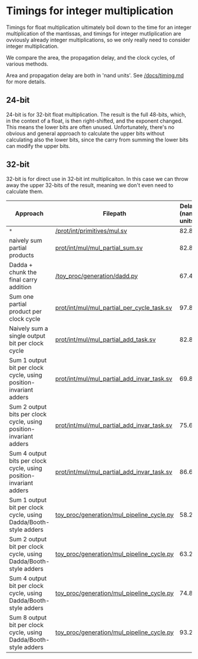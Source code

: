 # Timings for integer multiplication

Timings for float multiplication ultimately boil down to the time for an integer multiplication of the mantissas, and timings for integer mutliplication are ovviously already integer multiplications, so we only really need to consider integer multiplication.

We compare the area, the propagation delay, and the clock cycles, of various methods.

Area and propagation delay are both in 'nand units'. See [/docs/timing.md](/docs/timing.md) for more details.

## 24-bit

24-bit is for 32-bit float multiplication. The result is the full 48-bits, which, in the context of a float, is then right-shifted, and the exponent changed. This means the lower bits are often unused. Unfortunately, there's no obvious and general approach to calculate the upper bits without calculating also the lower bits, since the carry from summing the lower bits can modify the upper bits.

## 32-bit

32-bit is for direct use in 32-bit int multiplicaiton. In this case we can throw away the upper 32-bits of the result, meaning we don't even need to calculate them.

| Approach | Filepath | Delay (nand units) |Area (nand units) | Clock cycles |
|---------|-----------|---------------------|----------------|------------|
| `*` | [/prot/int/primitives/mul.sv](/prot/int/primitives/mul.sv) |  82.8 | 5370 | 1|
| naively sum partial products | [prot/int/mul/mul_partial_sum.sv](prot/int/mul/mul_partial_sum.sv) | 82.8 | 5372 | 1 |
| Dadda + chunk the final carry addition | [/toy_proc/generation/dadd.py](/toy_proc/generation/dadd.py) |  67.4 | 4960 | 1|
| Sum one partial product per clock cycle |  [prot/int/mul/mul_partial_per_cycle_task.sv](prot/int/mul/mul_partial_per_cycle_task.sv) | 97.8 | 2103 | 32 |
| Naively sum a single output bit per clock cycle | [prot/int/mul/mul_partial_add_task.sv](prot/int/mul/mul_partial_add_task.sv) | 82.8 |5372 | 32|
| Sum 1 output bit per clock cycle, using position-invariant adders | [prot/int/mul/mul_partial_add_invar_task.sv](prot/int/mul/mul_partial_add_invar_task.sv) | 69.8 | 908 | 32|
| Sum 2 output bits per clock cycle, using position-invariant adders | [prot/int/mul/mul_partial_add_invar_task.sv](prot/int/mul/mul_partial_add_invar_task.sv) |  75.6|1414|16|
| Sum 4 output bits per clock cycle, using position-invariant adders | [prot/int/mul/mul_partial_add_invar_task.sv](prot/int/mul/mul_partial_add_invar_task.sv) |  86.6|1970 | 8|
| Sum 1 output bit per clock cycle, using Dadda/Booth-style adders | [toy_proc/generation/mul_pipeline_cycle.py](toy_proc/generation/mul_pipeline_cycle.py) | 58.2 | 863 | 32 |
| Sum 2 output bit per clock cycle, using Dadda/Booth-style adders | [toy_proc/generation/mul_pipeline_cycle.py](toy_proc/generation/mul_pipeline_cycle.py) | 63.2 | 1244 | 16 |
| Sum 4 output bit per clock cycle, using Dadda/Booth-style adders | [toy_proc/generation/mul_pipeline_cycle.py](toy_proc/generation/mul_pipeline_cycle.py) | 74.8 | 2018 | 8 |
| Sum 8 output bit per clock cycle, using Dadda/Booth-style adders | [toy_proc/generation/mul_pipeline_cycle.py](toy_proc/generation/mul_pipeline_cycle.py) | 93.2 | 3429 | 4|
